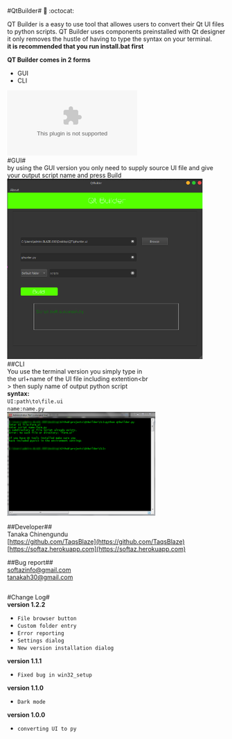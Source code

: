 #QtBuilder# :rocket: :octocat:

QT Builder is a easy to use tool that allowes users
to convert their Qt UI files to python scripts.
QT Builder uses components preinstalled with Qt designer
it only removes the hustle of having to type the syntax
on your terminal.<br>
**it is recommended that you run install.bat first**<p>
**QT Builder comes in 2 forms**<br>
- GUI<br>
- CLI<br>

![Download Installer](https://github.comTaqsBlaze/QtBuild/blob/master/executable/QtBuild1.2.2.zip)<br>
#GUI#<br>
by using the GUI version you only need to supply
source UI file and give your output script name
and press Build<br>
![](https://github.com/TaqsBlaze/QtBuild/blob/1.2.2/docs/qtgui.png)<br>
##CLI<br>
You use the terminal version you simply type in<br>
the url+name of the UI file including extention<br<br>>
then suply name of output python script<br>
**syntax:**<br>
`UI:path\to\file.ui`<br>
`name:name.py`<br>
![](https://github.com/TaqsBlaze/QtBuild/blob/master/docs/cli.png)<br>

##Developer##<br>
Tanaka Chinengundu<br>
[https://github.com/TaqsBlaze](https://github.com/TaqsBlaze)<br>
[https://softaz.herokuapp.com](https://softaz.herokuapp.com)<br>

##Bug report##<br>
softazinfo@gmail.com<br>
tanakah30@gmail.com<br>
##
#Change Log#<br>
**version 1.2.2**<br>
- ```File browser button```
- ```Custom folder entry```
- ```Error reporting```
- ```Settings dialog```
- ```New version installation dialog```

**version 1.1.1**
- ```Fixed bug in win32_setup```

**version 1.1.0**
- ```Dark mode```


**version 1.0.0**
- ```converting UI to py```

